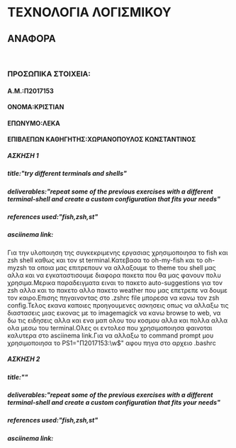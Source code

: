 <!DOCTYPE html>
<html>                                                                
  <body>
    <h1>ΤΕΧΝΟΛΟΓΙΑ ΛΟΓΙΣΜΙΚΟΥ</h1>
    <h2>ΑΝΑΦΟΡΑ</h2><br/>
    <h3>ΠΡΟΣΩΠΙΚΑ ΣΤΟΙΧΕΙΑ:</h3>
    <h4>Α.Μ.:Π2017153</h4>
    <h4>ΟΝΟΜΑ:ΚΡΙΣΤΙΑΝ</h4>
    <h4>ΕΠΩΝΥΜΟ:ΛΕΚΑ</h4>
    <h4>ΕΠΙΒΛΕΠΩΝ ΚΑΘΗΓΗΤΗΣ:XΩΡΙΑΝΟΠΟΥΛΟΣ ΚΩΝΣΤΑΝΤΙΝΟΣ</h4>
    <h5>ΑΣΚΗΣΗ 1 </h5>
    <h5>  title:"try different terminals and shells"</h5>
    <h5> deliverables:"repeat some of the previous exercises with a different terminal-shell and create a custom configuration that fits your needs"</h5>
    <h5>references used:"fish,zsh,st"</h5>
    <h5>asciinema link:</h5>
    <p><bold>Για την υλοποιηση της συγκεκριμενης εργασιας χρησιμοποιησα το fish και zsh shell καθως και τον st terminal.Κατεβασα το oh-my-fish 
     και το  oh-myzsh τα οποια μας επιτρεπουν να αλλαξουμε το theme του shell μας αλλα και να εγκαταστισουμε διαφορα πακετα που θα μας φανουν πολυ χρησιμα.Μερικα 
      παραδειγματα ειναι το πακετο auto-suggestions για τον zsh αλλα και το πακετο  αλλο πακετο weather που μας επετρεπε να δουμε τον καιρο.Επισης πηγαινοντας στο 
      .zshrc file μπορεσα να κανω τον zsh config.Τελος εκανα καποιες προηγουμενες ασκησεις οπως να αλλαξω τις διαστασεις μιας εικονας με το imagemagick
      να κανω browse to web, να δω τις ειδησεις αλλα και ενα μαπ ολου του κοσμου αλλα και πολλα αλλα ολα μεσω του terminal.Ολες οι εντολεσ που χρησιμοποιησα
      φαινοται καλυτερα στο asciinema link.Για να αλλαξω το command prompt μου χρησιμοποιησα το PS1="Π2017153:\w$" αφου πηγα στο αρχειο .bashrc</bold></p>
    <h5>ΑΣΚΗΣΗ 2 </h5>
    <h5>  title:""</h5>
    <h5> deliverables:"repeat some of the previous exercises with a different terminal-shell and create a custom configuration that fits your needs"</h5>
    <h5>references used:"fish,zsh,st"</h5>
    <h5>asciinema link:</h5>
    </body> 
</html    
